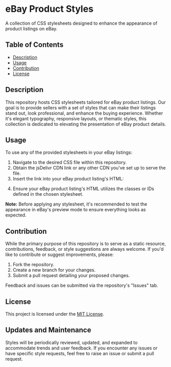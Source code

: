 # eBay Product Styles

A collection of CSS stylesheets designed to enhance the appearance of product listings on eBay.

## Table of Contents

- [Description](#description)
- [Usage](#usage)
- [Contribution](#contribution)
- [License](#license)

## Description

This repository hosts CSS stylesheets tailored for eBay product listings. Our goal is to provide sellers with a set of styles that can make their listings stand out, look professional, and enhance the buying experience. Whether it's elegant typography, responsive layouts, or thematic styles, this collection is dedicated to elevating the presentation of eBay product details.

## Usage

To use any of the provided stylesheets in your eBay listings:

1. Navigate to the desired CSS file within this repository.
2. Obtain the jsDelivr CDN link or any other CDN you've set up to serve the file.
3. Insert the link into your eBay product listing's HTML:

<link rel="stylesheet" href="YOUR_CDN_LINK_HERE.css">

4. Ensure your eBay product listing's HTML utilizes the classes or IDs defined in the chosen stylesheet.

**Note:** Before applying any stylesheet, it's recommended to test the appearance in eBay's preview mode to ensure everything looks as expected.

## Contribution

While the primary purpose of this repository is to serve as a static resource, contributions, feedback, or style suggestions are always welcome. If you'd like to contribute or suggest improvements, please:

1. Fork the repository.
2. Create a new branch for your changes.
3. Submit a pull request detailing your proposed changes.

Feedback and issues can be submitted via the repository's "Issues" tab.

## License

This project is licensed under the [MIT License](LICENSE.md).

## Updates and Maintenance

Styles will be periodically reviewed, updated, and expanded to accommodate trends and user feedback. If you encounter any issues or have specific style requests, feel free to raise an issue or submit a pull request.

